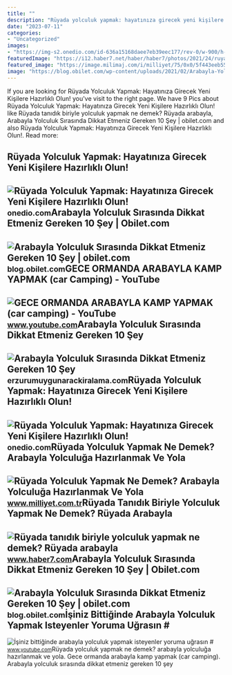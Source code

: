 ```yaml
---
title: ""
description: "Rüyada yolculuk yapmak: hayatınıza girecek yeni kişilere hazırlıklı olun!"
date: "2023-07-11"
categories:
- "Uncategorized"
images:
- "https://img-s2.onedio.com/id-636a15168daee7eb39eec177/rev-0/w-900/h-514/f-jpg/s-dbb5708f4421b28f60950f773dab00bb948dc83e.jpg"
featuredImage: "https://i12.haber7.net/haber/haber7/photos/2021/24/ruyada_yolculuk_yapmak_ne_demek_ruyada_arabayla_yolculuk_yapmak_1623678631_4927.jpg"
featured_image: "https://image.milimaj.com/i/milliyet/75/0x0/5f443eeb55427f1a14b01da8.jpg"
image: "https://blog.obilet.com/wp-content/uploads/2021/02/Arabayla-Yolculuk-scaled.jpeg"
---
```


If you are looking for Rüyada Yolculuk Yapmak: Hayatınıza Girecek Yeni Kişilere Hazırlıklı Olun! you've visit to the right page. We have 9 Pics about Rüyada Yolculuk Yapmak: Hayatınıza Girecek Yeni Kişilere Hazırlıklı Olun! like Rüyada tanıdık biriyle yolculuk yapmak ne demek? Rüyada arabayla, Arabayla Yolculuk Sırasında Dikkat Etmeniz Gereken 10 Şey | obilet.com and also Rüyada Yolculuk Yapmak: Hayatınıza Girecek Yeni Kişilere Hazırlıklı Olun!. Read more:

Rüyada Yolculuk Yapmak: Hayatınıza Girecek Yeni Kişilere Hazırlıklı Olun!
-------------------------------------------------------------------------

 ![Rüyada Yolculuk Yapmak: Hayatınıza Girecek Yeni Kişilere Hazırlıklı Olun!](https://img-s1.onedio.com/id-637259ff22a306f612bcc14e/rev-0/w-600/h-313/f-jpg/s-34b5c69d853cd3c6f8ce24abefe29bc24f762146.jpg) <small>onedio.com</small>Arabayla Yolculuk Sırasında Dikkat Etmeniz Gereken 10 Şey | Obilet.com
----------------------------------------------------------------------

 ![Arabayla Yolculuk Sırasında Dikkat Etmeniz Gereken 10 Şey | obilet.com](https://blog.obilet.com/wp-content/uploads/2020/04/Road-Trip-Aile.jpg) <small>blog.obilet.com</small>GECE ORMANDA ARABAYLA KAMP YAPMAK (car Camping) - YouTube
---------------------------------------------------------

 ![GECE ORMANDA ARABAYLA KAMP YAPMAK (car camping) - YouTube](https://i.ytimg.com/vi/wBQpGhlPMWs/maxresdefault.jpg) <small>www.youtube.com</small>Arabayla Yolculuk Sırasında Dikkat Etmeniz Gereken 10 Şey
---------------------------------------------------------

 ![Arabayla Yolculuk Sırasında Dikkat Etmeniz Gereken 10 Şey](https://erzurumuygunarackiralama.com/upload/blog/emniyet-kemeri.jpg) <small>erzurumuygunarackiralama.com</small>Rüyada Yolculuk Yapmak: Hayatınıza Girecek Yeni Kişilere Hazırlıklı Olun!
-------------------------------------------------------------------------

 ![Rüyada Yolculuk Yapmak: Hayatınıza Girecek Yeni Kişilere Hazırlıklı Olun!](https://img-s2.onedio.com/id-636a15168daee7eb39eec177/rev-0/w-900/h-514/f-jpg/s-dbb5708f4421b28f60950f773dab00bb948dc83e.jpg) <small>onedio.com</small>Rüyada Yolculuk Yapmak Ne Demek? Arabayla Yolculuğa Hazırlanmak Ve Yola
-----------------------------------------------------------------------

 ![Rüyada Yolculuk Yapmak Ne Demek? Arabayla Yolculuğa Hazırlanmak Ve Yola](https://image.milimaj.com/i/milliyet/75/0x0/5f443eeb55427f1a14b01da8.jpg) <small>www.milliyet.com.tr</small>Rüyada Tanıdık Biriyle Yolculuk Yapmak Ne Demek? Rüyada Arabayla
----------------------------------------------------------------

 ![Rüyada tanıdık biriyle yolculuk yapmak ne demek? Rüyada arabayla](https://i12.haber7.net/haber/haber7/photos/2021/24/ruyada_yolculuk_yapmak_ne_demek_ruyada_arabayla_yolculuk_yapmak_1623678631_4927.jpg) <small>www.haber7.com</small>Arabayla Yolculuk Sırasında Dikkat Etmeniz Gereken 10 Şey | Obilet.com
----------------------------------------------------------------------

 ![Arabayla Yolculuk Sırasında Dikkat Etmeniz Gereken 10 Şey | obilet.com](https://blog.obilet.com/wp-content/uploads/2021/02/Arabayla-Yolculuk-scaled.jpeg) <small>blog.obilet.com</small>İşiniz Bittiğinde Arabayla Yolculuk Yapmak Isteyenler Yoruma Uğrasın #
----------------------------------------------------------------------

 ![İşiniz bittiğinde arabayla yolculuk yapmak isteyenler yoruma uğrasın #](https://i.ytimg.com/vi/sLzbbc2E9Ps/hq2.jpg?sqp=-oaymwEoCOADEOgC8quKqQMcGADwAQH4AYwCgALgA4oCDAgAEAEYZSBeKFowDw==&rs=AOn4CLCh0J7Qz_PzOhnEH6rOIfvHT72w8g) <small>www.youtube.com</small>Rüyada yolculuk yapmak ne demek? arabayla yolculuğa hazırlanmak ve yola. Gece ormanda arabayla kamp yapmak (car camping). Arabayla yolculuk sırasında dikkat etmeniz gereken 10 şey
